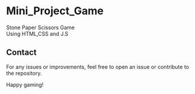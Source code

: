 # Mini_Project_Game

Stone Paper Scissors Game
<br>
Using HTML,CSS and J.S
## Contact
For any issues or improvements, feel free to open an issue or contribute to the repository.

Happy gaming!

